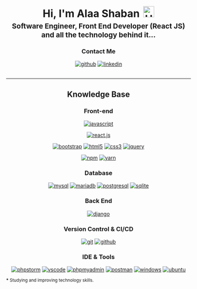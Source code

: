 <h1 style="text-align: center;margin-bottom: 5px;">Hi, I'm Alaa Shaban<img src="https://raw.githubusercontent.com/iampavangandhi/iampavangandhi/master/gifs/Hi.gif" alt="Hi" style="width: 30px;margin-left: 10px;"></h1>
<h3 style="font-size: 1.2rem; text-align: center;margin: 0 0 20px 0;">Software Engineer, Front End Developer (React JS)
 and all the technology behind it...</h3>
 
 
<div align="center">
<h3>Contact Me </h3>
<a href="https://github.com/AlaaShaban29" target="_blank"><img src="https://img.shields.io/badge/-Alaa_Shaban-black?logo=github&style=flat-square" alt="github"/></a>
<a href="https://www.linkedin.com/in/alaa-shaban-42b662239/" target="_blank"><img src="https://img.shields.io/badge/-Alaa_Shabab-blue?logo=linkedin&style=flat-square" alt="linkedin"></a>
<br/><br/>
</div>


---

<div align="center">
<h2>Knowledge Base </h2>

<h3>Front-end</h3>
<a href="https://developer.mozilla.org/en-US/docs/Web/JavaScript" target="_blank"><img src="https://img.shields.io/badge/JavaScript-white.svg?style=for-the-badge&logo=javascript&logoColor=#F7DF1E" alt="javascript"/></a>

<a href="https://reactjs.org/" target="_blank"><img src="https://img.shields.io/badge/React.Js-white.svg?style=for-the-badge&logo=react&logoColor" alt="react.js"/></a>

<a href="https://getbootstrap.com/" target="_blank"><img src="https://img.shields.io/badge/-Bootstrap-white?logo=bootstrap&logoColor=7952B3&style=for-the-badge" alt="bootstrap"/></a>
<a href="https://html.spec.whatwg.org/multipage/" target="_blank"><img src="https://img.shields.io/badge/-HTML-white?logo=html5&style=for-the-badge" alt="html5"/></a>
<a href="https://www.w3.org/Style/CSS" target="_blank"><img src="https://img.shields.io/badge/-CSS-white?logo=css3&logoColor=1572B6&style=for-the-badge" alt="css3"/></a>
<a href="https://jquery.com/" target="_blank"><img src="https://img.shields.io/badge/-jquery-white?logo=jquery&logoColor=0769AD&style=for-the-badge" alt="jquery"/></a>


<a href="https://www.npmjs.com/" target="_blank"><img src="https://img.shields.io/badge/-npm-white?logo=npm&logoColor=CB3837&style=for-the-badge" alt="npm"/></a>
<a href="https://yarnpkg.com/" target="_blank"><img src="https://img.shields.io/badge/-yarn-white?logo=yarn&logoColor=2C8EBB&style=for-the-badge" alt="yarn"/></a>


<h3>Database</h3>

<a href="https://www.mysql.com/" target="_blank"><img src="https://img.shields.io/badge/-mysql-white?logo=mysql&logoColor=4479A1&style=for-the-badge" alt="mysql"/></a>
<a href="https://mariadb.org/" target="_blank"><img src="https://img.shields.io/badge/-mariadb-white?logo=mariadb&logoColor=003545&style=for-the-badge" alt="mariadb"/></a>
<a href="https://www.postgresql.org/" target="_blank"><img src="https://img.shields.io/badge/-postgresql-white?logo=postgresql&logoColor=003545&style=for-the-badge" alt="postgresql"/></a>
<a href="https://www.sqlite.org/index.html" target="_blank"><img src="https://img.shields.io/badge/-sqlite-white?logo=sqlite&logoColor=003545&style=for-the-badge" alt="sqlite"/></a>

 
<h3>Back End</h3>

<a href="https://www.djangoproject.com/"><img src="https://img.shields.io/badge/-django-white?logo=django&logoColor=0C4B33&style=for-the-badge" alt="django"/></a>


<h3>Version Control & CI/CD</h3>
<a href="https://git-scm.com/" target="_blank"><img src="https://img.shields.io/badge/-git-white?logo=git&logoColor=F05032&style=for-the-badge" alt="git"/></a>
<a href="https://github.com/" target="_blank"><img src="https://img.shields.io/badge/-github-white?logo=github&logoColor=181717&style=for-the-badge" alt="github"/></a>


<h3>IDE & Tools</h3>

<a href="https://www.jetbrains.com/phpstorm/" target="_blank"><img src="https://img.shields.io/badge/-phpstorm-white?logo=phpstorm&logoColor=000000&style=for-the-badge" alt="phpstorm"/></a>
<a href="https://code.visualstudio.com/" target="_blank"><img src="https://img.shields.io/badge/-visual%20sudio%20code-white?logo=visual-studio-code&logoColor=0098FF&style=for-the-badge" alt="vscode"/></a>
<a href="https://www.phpmyadmin.net/" target="_blank"><img src="https://img.shields.io/badge/-phpmyadmin-white?logo=phpmyadmin&logoColor=6C78AF&style=for-the-badge" alt="phpmyadmin"/></a>
<a href="https://www.postman.com/" target="_blank"><img src="https://img.shields.io/badge/-postman-white?logo=postman&logoColor=FF6C37&style=for-the-badge" alt="postman"/></a>
<a href="https://www.microsoft.com/en-us/windows" target="_blank"><img src="https://img.shields.io/badge/-windows-white?logo=windows&logoColor=0078D6&style=for-the-badge" alt="windows"/></a>
<a href="https://ubuntu.com/" target="_blank"><img src="https://img.shields.io/badge/-ubuntu-white?logo=ubuntu&logoColor=E95420&style=for-the-badge" alt="ubuntu"/></a>
</div>

<small><strong>*</strong> Studying and improving technology skills.</small>


